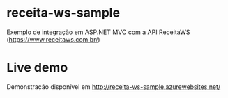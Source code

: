 # receita-ws-sample
Exemplo de integração em ASP.NET MVC com a API ReceitaWS (https://www.receitaws.com.br/)

# Live demo
Demonstração disponível em http://receita-ws-sample.azurewebsites.net/

